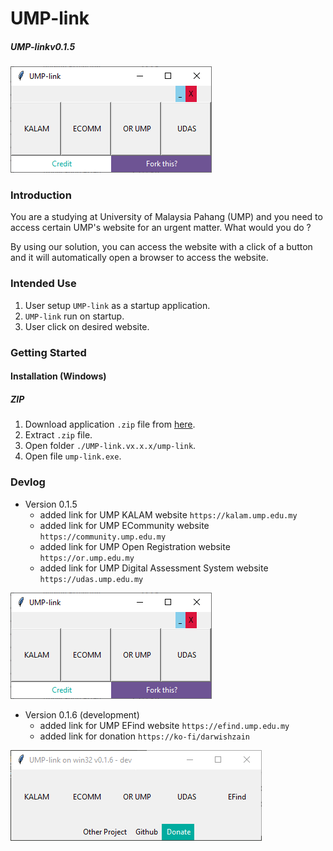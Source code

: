 # UMP-link
##### UMP-linkv0.1.5
![v0.1.5](img/ump-link-v0.1.5.png)
### Introduction
You are a studying at University of Malaysia Pahang (UMP) and you need to access certain UMP's website for an urgent matter. What would you do ?

By using our solution, you can access the website with a click of a button and it will automatically open a browser to access the website.

### Intended Use
1. User setup ```UMP-link``` as a startup application.
2. ```UMP-link``` run on startup.
3. User click on desired website.

### Getting Started
#### Installation (Windows)
##### ZIP
1. Download application ```.zip``` file from [here](https://github.com/darwishzain/ump-link/releases/download/neo-release/UMP-Link.v0.1.5.zip).
2. Extract ```.zip``` file.
3. Open folder ```./UMP-link.vx.x.x/ump-link```.
4. Open file ```ump-link.exe```.

### Devlog
* Version 0.1.5
  - added link for UMP KALAM website ```https://kalam.ump.edu.my```
  - added link for UMP ECommunity website ```https://community.ump.edu.my```
  - added link for UMP Open Registration website ```https://or.ump.edu.my```
  - added link for UMP Digital Assessment System website ```https://udas.ump.edu.my```

![v0.1.5](img/ump-link-v0.1.5.png)

* Version 0.1.6 (development)
  - added link for UMP EFind website ```https://efind.ump.edu.my```
  - added link for donation ```https://ko-fi/darwishzain```

![v0.1.5](img/ump-link-v0.1.6-dev.png)
